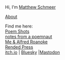 Hi, I’m [Matthew Schmeer](https://www.linkedin.com/in/matthew-schmeer-6aaa4b144/)  

[About](http://blogs.jccc.edu/schmeer/?page_id=54)  

Find me here:  
[Poem Shots](https://poemshots.wordpress.com/)  
[notes from a poemnaut](https://mwschmeer.vivaldi.net)  
[Me & Alfred Roanoke](https://meandalfredroanoke.wordpress.com/)  
[Rended Press](https://rendedpress.blogspot.com/)  
 [itch.io](https://vlark.itch.io/) | [Bluesky](https://bsky.app/profile/mwschmeer.bsky.social) |[Mastodon](https://writing.exchange/@mwschmeer)

